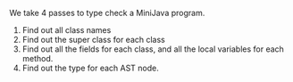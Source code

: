 
We take 4 passes to type check a MiniJava program.

1. Find out all class names
2. Find out the super class for each class
3. Find out all the fields for each class, and all the local variables for each method.
4. Find out the type for each AST node.


